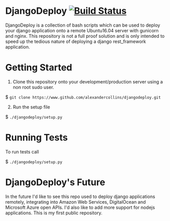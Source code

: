 # DjangoDeploy                                                                              [![Build Status](https://travis-ci.com/AlexanderCollins/DjangoDeploy.svg?token=npni315gymyQYezKVkZU&branch=master)](https://travis-ci.com/AlexanderCollins/DjangoDeploy)
DjangoDeploy is a collection of bash scripts which can be used to deploy your django application onto a remote Ubuntu16.04 server with gunicorn and nginx. 
This repository is not a full proof solution and is only intended to speed up the tedious nature of deploying a django rest_framework application.

# Getting Started
1. Clone this repository onto your development/production server using a non root sudo user.

$ ```git clone https://www.github.com/alexandercollins/djangodeploy.git```

2. Run the setup file

$ ```./djangodeploy/setup.py```


# Running Tests
To run tests call

$ ```./djangodeploy/setup.py```

# DjangoDeploy's Future
In the future I'd like to see this repo used to deploy django applications remotely, integrating into Amazon Web Services, DigitalOcean and Microsoft Azure open APIs.
I'd also like to add more support for nodejs applications. This is my first public repository.